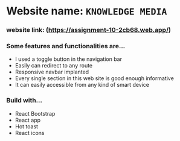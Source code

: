 # Website name: `KNOWLEDGE MEDIA`
### website link: (https://assignment-10-2cb68.web.app/)

### Some features and functionalities are...
* I used a toggle button in the navigation bar
* Easily can redirect to any route 
* Responsive navbar implanted
* Every single section in this web site is good enough informative
* It can easily accessible from any kind of smart device

### Build with...
* React Bootstrap
* React app
* Hot toast
* React icons